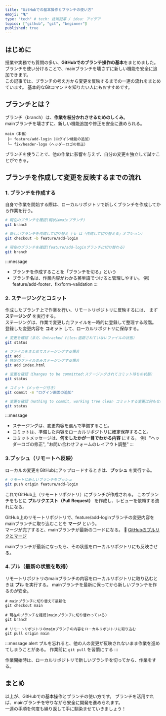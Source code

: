 ```yaml
---
title: "GitHubでの基本操作とブランチの使い方"
emoji: "🐈"
type: "tech" # tech: 技術記事 / idea: アイデア
topics: ["github", "git", "beginner"]
published: true
---
```

## はじめに
授業や実務でも質問の多い、**GitHubでのブランチ操作の基本**をまとめました。 
ブランチを使い分けることで、mainブランチを壊さずに新しい機能を安全に追加できます。  
この記事では、ブランチの考え方から変更を反映するまでの一連の流れをまとめています。
基本的なGitコマンドを知りたい人にもおすすめです。

## ブランチとは？
ブランチ（branch）は、**作業を枝分かれさせるためのしくみ**。  
mainブランチを壊さずに、新しい機能追加や修正を安全に進められる。
```
main（本番）
 ├─ feature/add-login（ログイン機能の追加）
 └─ fix/header-logo（ヘッダーロゴの修正）
```
ブランチを使うことで、他の作業に影響を与えず、自分の変更を独立して試すことができる。



## ブランチを作成して変更を反映するまでの流れ

### 1. ブランチを作成する
自身で作業を開始する際は、ローカルリポジトリで新しくブランチを作成してから作業を行う。
```bash
# 現在のブランチを確認(現状はmainブランチ)
git branch

# 新しいブランチを作成して切り替え（-b は「作成して切り替える」オプション）
git checkout -b feature/add-login

# 現在のブランチを確認(feature/add-loginブランチに切り替わる)
git branch
```
:::message
- ブランチを作成することを「ブランチを切る」という
- ブランチ名は、作業内容がわかる英単語でつけると管理しやすい。
例）feature/add-footer、fix/form-validation
:::

### 2. ステージングとコミット
作成したブランチ上で作業を行い、リモートリポジトリに反映するには、
まず **ステージング** を実行する。  
ステージングは、作業で変更したファイルを一時的に登録して整理する段階。  
登録した変更内容を **コミット** して、ローカルリポジトリに保存する。

```bash
# 変更を確認（まだ、Untracked files:追跡されていないファイルの状態）
git status

# ファイルをまとめてステージングする場合
git add .
# 特定のファイルのみステージングする場合
git add index.html

# 変更を確認（Changes to be committed:ステージングされてコミット待ちの状態）
git status

# コミット（メッセージ付き）
git commit -m "ログイン画面の追加"

# 変更を確認（nothing to commit, working tree clean コミットする変更は何もない状態）
git status
```
:::message
- ステージングは、変更内容を選んで準備すること。
- コミットは、準備した内容をローカルリポジトリに確定保存すること。
- コミットメッセージは、**何をしたかが一目でわかる内容** にする。
例）"ヘッダーロゴの修正", "お問い合わせフォームのレイアウト調整"
:::

### 3.プッシュ（リモートへ反映）

ローカルの変更をGitHubにアップロードするときは、**プッシュ** を実行する。
```bash
# リモートに新しいブランチをプッシュ
git push origin feature/add-login
```
これでGitHub上（リモートリポジトリ）にブランチが作成される。
このブランチをもとに **プルリクエスト（Pull Request）** を作成し、レビューを依頼する流れになる。

GitHub上のリモートリポジトリで、feature/add-loginブランチの変更内容をmainブランチに取り込むことを **マージ** という。  
マージが完了すると、mainブランチが最新のコードになる。
📘 [GitHubのプルリクとマージ](https://zenn.dev/divsawa/articles/20251010-2_teaching-github-merge)

mainブランチが最新になったら、その状態をローカルリポジトリにも反映させる。

### 4.プル（最新の状態を取得）

リモートリポジトリのmainブランチの内容をローカルリポジトリに取り込むときは **プル** を実行する。
mainブランチを最新に保ってから新しいブランチを作るのが安全。
```
# mainブランチに切り替えて最新化
git checkout main

# 現在のブランチを確認(mainブランチに切り替わっている)
git branch

# リモートリポジトリのmainブランチの内容をローカルリポジトリに取り込む
git pull origin main
```

:::message alert
プルを忘れると、他の人の変更が反映されないまま作業を進めてしまうことがある。
作業前に `git pull` を習慣にする
:::

作業開始時は、ローカルリポジトリで新しいブランチを切ってから、作業をする。

## まとめ
以上が、GitHubでの基本操作とブランチの使い方です。
ブランチを活用すれば、mainブランチを守りながら安全に開発を進められます。  
一連の手順を何度も繰り返して手に馴染ませていきましょう！